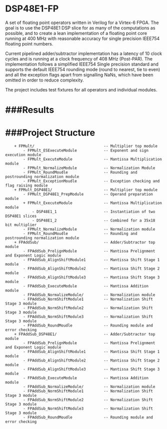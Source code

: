 DSP48E1-FP
======

A set of floating point operators written in Verilog for a Virtex-6 FPGA. The goal is to use the DSP48E1 DSP slice for as many of the computations as possible,
and to create a lean implementation of a floating point core running at 400 MHz with reasonable accuracy for single precision IEEE754 floating point numbers.

Current pipelined adder/subtractor implementation has a latency of 10 clock cycles and is running at a clock frequency of 408 MHz (Post-PAR). The implementation follows
a simplified IEEE754 Single precision standard and supports the default IEEE754 rounding mode (round to nearest, tie to even) and all the exception flags apart from signalling NaNs, 
which have been omitted in order to reduce complexity.

The project includes test fixtures for all operators and individual modules.

###Results
======

###Project Structure
======							
		+ FPMult/                          	 	-- Multiplier top module
			- FPMult_ESExecuteModule     	 	-- Exponent and sign execution module
			- FPMult_ExecuteModule        		-- Mantissa Multiplication module
			- FPMult_NormalizeModule      		-- Normalization Module
			- FPMult_RoundMoudle				-- Rounding and postrounding normalization module
			- FPMult_ExceptionMoudle			-- Exception checking and flag raising module
		+ FPMult_DSP48E1/                       -- Multiplier top module
			- FPMult_DSP48E1_PrepModule			-- Operand preparation module
			+ FPMult_ExecuteModule        		-- Mantissa Multiplication module
				- DSP48E1_1						-- Instantiation of two DSP48E1 slices
				- DSP48E1_2						-- Combined for a 35x18 bit multiplier
			- FPMult_NormalizeModule      		-- Normalization module
			- FPMult_RoundMoudle				-- Rounding and postrounding normalization module
		+ FPAddSub/								-- Adder/Subtractor top module					
			- FPAddSub_PrelignModule          	-- Mantissa Prelignment and Exponent Logic module
			- FPAddSub_AlignShiftModule1      	-- Mantissa Shift Stage 1 module
			- FPAddSub_AlignShiftModule2      	-- Mantissa Shift Stage 2 module
			- FPAddSub_AlignShiftModule3      	-- Mantissa Shift Stage 3 module
			- FPAddSub_ExecuteModule          	-- Mantissa Addition module
			- FPAddSub_NormalizeModule/       	-- Normalization module
			- FPAddSub_NormShiftModule1       	-- Normalization Shift Stage 3 module
			- FPAddSub_NormShiftModule2       	-- Normalization Shift Stage 3 module
			- FPAddSub_NormShiftModule3       	-- Normalization Shift Stage 3 module
			- FPAddSub_RoundMoudle			  	-- Rounding module and error checking
		+ FPAddSub_DSP48E1/						-- Adder/Subtractor top module					
			- FPAddSub_PrelignModule          	-- Mantissa Prelignment and Exponent Logic module
			- FPAddSub_AlignShiftModule1      	-- Mantissa Shift Stage 1 module
			- FPAddSub_AlignShiftModule2      	-- Mantissa Shift Stage 2 module
			- FPAddSub_AlignShiftModule3      	-- Mantissa Shift Stage 3 module
			- FPAddSub_ExecuteModule          	-- Mantissa Addition module
			- FPAddSub_NormalizeModule/       	-- Normalization module
			- FPAddSub_NormShiftModule1       	-- Normalization Shift Stage 3 module
			- FPAddSub_NormShiftModule2       	-- Normalization Shift Stage 3 module
			- FPAddSub_NormShiftModule3       	-- Normalization Shift Stage 3 module
			- FPAddSub_RoundMoudle			  	-- Rounding module and error checking